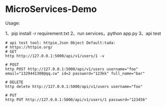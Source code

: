 # MicroServices-Demo

Usage:

1、pip install -r requirement.txt
2、run services，python app.py
3、api test

```
# api test tool: httpie,Json Object Default:tada:
# https://httpie.org/
# GET
http http://127.0.0.1:5000/api/v1/users/1 -v

# POST
http POST http://127.0.0.1:5000/api/v1/users username="foo" email="1329441308@qq.cw" id=2 password="123kk" full_name="bar"

# DELETE
http delete http://127.0.0.1:5000/api/v1/users username="foo"

# PUT
http PUT http://127.0.0.1:5000/api/v1/users/1 password="123456"
```